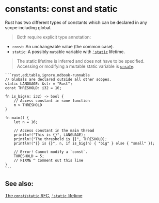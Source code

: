 # constants: const and static

Rust has two different types of constants which can be declared in any scope
including global.

> Both require explicit type annotation:

* `const`: An unchangeable value (the common case).
* `static`: A possibly `mut`able variable with [`'static`][static] lifetime.

> The static lifetime is inferred and does not have to be specified.
> Accessing or modifying a mutable static variable is [`unsafe`][unsafe].

~~~admonish tip title="Constants Examples" collapsible=true
```rust,editable,ignore,mdbook-runnable
// Globals are declared outside all other scopes.
static LANGUAGE: &str = "Rust";
const THRESHOLD: i32 = 10;

fn is_big(n: i32) -> bool {
    // Access constant in some function
    n > THRESHOLD
}

fn main() {
    let n = 16;

    // Access constant in the main thread
    println!("This is {}", LANGUAGE);
    println!("The threshold is {}", THRESHOLD);
    println!("{} is {}", n, if is_big(n) { "big" } else { "small" });

    // Error! Cannot modify a `const`.
    THRESHOLD = 5;
    // FIXME ^ Comment out this line
}
```
~~~

## See also:

[The `const`/`static` RFC](
https://github.com/rust-lang/rfcs/blob/master/text/0246-const-vs-static.md),
[`'static` lifetime][static]

[static]: ../scope/lifetime/static_lifetime.md

[unsafe]: ../unsafe.md
